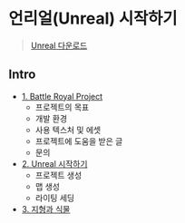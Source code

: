 # 언리얼(Unreal) 시작하기

> [Unreal 다운로드](https://www.unrealengine.com/ko/feed?sessionInvalidated=true)

## Intro

- [1. Battle Royal Project](UnrealEngine/BattleRoyal_project/01_Battle_Royal_Project.md)
  - 프로젝트의 목표
  - 개발 환경
  - 사용 텍스처 및 에셋
  - 프로젝트에 도움을 받은 글
  - 문의
- [2. Unreal 시작하기]()
  - 프로젝트 생성
  - 맵 생성
  - 라이팅 세딩
- [3. 지형과 식물]()
